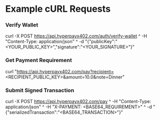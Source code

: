 # Example cURL Requests

### Verify Wallet
curl -X POST https://api.hyperpayx402.com/auth/verify-wallet ^
  -H "Content-Type: application/json" ^
  -d "{\"publicKey\":\"<YOUR_PUBLIC_KEY>\",\"signature\":\"<YOUR_SIGNATURE>\"}"

### Get Payment Requirement
curl "https://api.hyperpayx402.com/pay?recipient=<RECIPIENT_PUBLIC_KEY>&amount=10.0&note=Dinner"

### Submit Signed Transaction
curl -X POST https://api.hyperpayx402.com/pay ^
  -H "Content-Type: application/json" ^
  -H "X-PAYMENT: <BASE64_REQUIREMENT>" ^
  -d "{\"serializedTransaction\":\"<BASE64_TRANSACTION>\"}"
